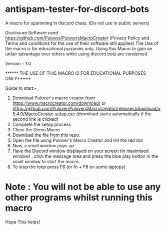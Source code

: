 # antispam-tester-for-discord-bots
A macro for spamming in discord chats. (Do not use in public servers)

Disclosure
Software used - https://github.com/Pulover/PuloversMacroCreator (Privacy Policy and Terms and conditions for the use of their software still applies)
The Use of the macro is for educational purposes only. Using this Macro to gain an unfair advantage over others while using discord bots are condemed.

Version - 1.0

****** THE USE OF THIS MACRO IS FOR EDUCATIONAL PURPOSES ONLY*****

Guide to start:-
1. Download Pulover's macro creator from https://www.macrocreator.com/download/   or https://github.com/Pulover/PuloversMacroCreator/releases/download/v5.4.0/MacroCreator-setup.exe (download starts automatically if the second link is clicked)
2. Complete the setup process
3. Close the Demo Macro
4. Download the file from this repo.   
5. Open the file using Pulover's Macro Creator and Hit the red dot
6. Now, a small window pops up    
7. Have the Discord window displayed on your screen (in maximised window) , click the message area and press the blue play button in the small window to start the macro.
8. To stop the loop press F8 (or fn + F8 on some laptops) 

# Note : You will not be able to use any other programs whilst running this macro

Hope This helps!
